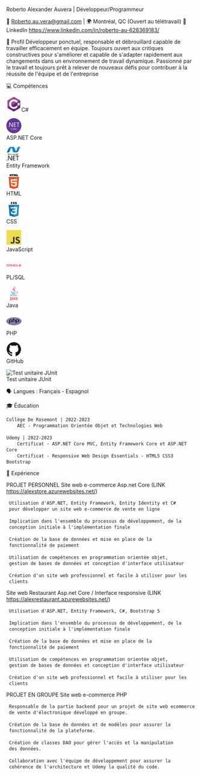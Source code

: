 Roberto Alexander Auvera | Développeur/Programmeur

📧 Roberto.au.vera@gmail.com | 🌍 Montréal, QC (Ouvert au télétravail)
🔗 LinkedIn https://www.linkedin.com/in/roberto-au-628369183/

👤 Profil
Développeur ponctuel, responsable et débrouillard capable de travailler efficacement en équipe. Toujours ouvert aux critiques constructives pour s'améliorer et capable de s'adapter rapidement aux changements dans un environnement de travail dynamique. Passionné par le travail et toujours prêt à relever de nouveaux défis pour contribuer à la réussite de l'équipe et de l'entreprise

💻 Compétences

<p>
  <img src="https://raw.githubusercontent.com/devicons/devicon/master/icons/csharp/csharp-original.svg" alt="C#" width="40" height="40" />C#

  <img src="https://raw.githubusercontent.com/devicons/devicon/master/icons/dotnetcore/dotnetcore-original.svg" alt="ASP.NET Core" width="40" height="40" /><br>ASP.NET Core

  <img src="https://raw.githubusercontent.com/devicons/devicon/master/icons/dot-net/dot-net-original-wordmark.svg" alt="Entity Framework" width="40" height="40" /><br>Entity Framework
</p>
<p>
  <img src="https://raw.githubusercontent.com/devicons/devicon/master/icons/html5/html5-original-wordmark.svg" alt="HTML" width="40" height="40" /><br>HTML
</p>
<p>
  <img src="https://raw.githubusercontent.com/devicons/devicon/master/icons/css3/css3-original-wordmark.svg" alt="CSS" width="40" height="40" /><br>CSS
</p>
<p>
  <img src="https://raw.githubusercontent.com/devicons/devicon/master/icons/javascript/javascript-original.svg" alt="JavaScript" width="40" height="40" /><br>JavaScript
</p>
<p>
  <img src="https://raw.githubusercontent.com/devicons/devicon/master/icons/oracle/oracle-original.svg" alt="PL/SQL" width="40" height="40" /><br>PL/SQL
</p>
<p>
  <img src="https://raw.githubusercontent.com/devicons/devicon/master/icons/java/java-original-wordmark.svg" alt="Java" width="40" height="40" /><br>Java
</p>
<p>
  <img src="https://raw.githubusercontent.com/devicons/devicon/master/icons/php/php-original.svg" alt="PHP" width="40" height="40" /><br>PHP
</p>
<p>
  <img src="https://raw.githubusercontent.com/devicons/devicon/master/icons/github/github-original.svg" alt="GitHub" width="40" height="40" /><br>GitHub
</p>
<p>
  <img src="https://junit.org/junit5/assets/img/junit5-logo.png" alt="Test unitaire JUnit" width="40" height="40" /><br>Test unitaire JUnit
</p>


     
🗣️ Langues : Français - Espagnol

🎓 Éducation

    Collège De Rosemont | 2022-2023
        AEC - Programmation Orientée Objet et Technologies Web
        
    Udemy | 2022-2023
        Certificat - ASP.NET Core MVC, Entity Framework Core et ASP.NET Core
        Certificat - Responsive Web Design Essentials - HTML5 CSS3 Bootstrap

🔨 Expérience

   PROJET PERSONNEL
    Site web e-commerce Asp.net Core (LINK https://alexstore.azurewebsites.net/)
    
     Utilisation d'ASP.NET, Entity Framework, Entity Identity et C#
     pour développer un site web e-commerce de vente en ligne
     
     Implication dans l'ensemble du processus de développement, de la
     conception initiale à l'implémentation finale
     
     Création de la base de données et mise en place de la
     fonctionnalité de paiement
     
     Utilisation de compétences en programmation orientée objet,
     gestion de bases de données et conception d'interface utilisateur
     
     Création d'un site web professionnel et facile à utiliser pour les
     clients
     
     
   Site web Restaurant Asp.net Core / Interface responsive (LINK https://alexrestaurant.azurewebsites.net/)
     
     Utilisation d'ASP.NET, Entity Framework, C#, Bootstrap 5
     
     Implication dans l'ensemble du processus de développement, de la
     conception initiale à l'implémentation finale
     
     Création de la base de données et mise en place de la
     fonctionnalité de paiement
     
     Utilisation de compétences en programmation orientée objet,
     gestion de bases de données et conception d'interface utilisateur
     
     Création d'un site web professionnel et facile à utiliser pour les
     clients
     
     
   PROJET EN GROUPE
   Site web e-commerce PHP

     Responsable de la partie backend pour un projet de site web ecommerce
     de vente d'électronique développé en groupe.
     
     Création de la base de données et de modèles pour assurer la
     fonctionnalité de la plateforme.
     
     Création de classes DAO pour gérer l'accès et la manipulation
     des données.
     
     Collaboration avec l'équipe de développement pour assurer la
     cohérence de l'architecture et Udemy la qualité du code.
